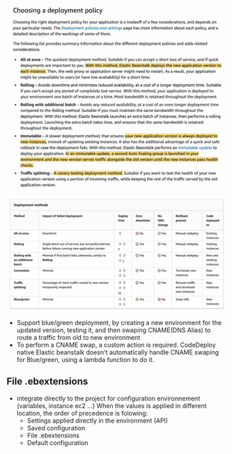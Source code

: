 ![alt text](image-1.png)

![alt text](image-2.png)

- Support blue/green deployment, by creating a new environment for the updated version, testing it, and then swaping CNAME(DNS Alias) to route a traffic from old to new environment
- To perform a CNAME swap, a custom action is required. CodeDeploy native Elastic beanstalk doesn't automatically handle CNAME swaping for Blue/green, using a lambda function to do it.

## File .ebextensions
- integrate directly to the project for configuration environnement (variables, instance ec2 ...)
When the values is applied in different location, the order of precedence is folowing:
    - Settings applied directly in the environment (API)
    - Saved configuration
    - File .ebextensions
    - Default configuration